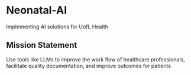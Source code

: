 # Neonatal-AI
Implementing AI solutions for UofL Health
## Mission Statement
Use tools like LLMs to improve the work flow of healthcare professionals, facilitate quality documentation, and improve outcomes for patients 
